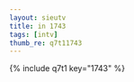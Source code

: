 ```yaml
--- 
layout: sieutv
title: in 1743
tags: [intv]
thumb_re: q7t11743
---
```

{% include q7t1 key="1743" %} 
